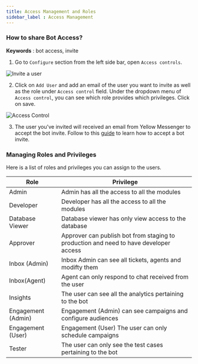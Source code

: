 ```yaml
---
title: Access Management and Roles
sidebar_label : Access Management
---
```


### How to share Bot Access?

**Keywords** : bot access, invite

1. Go to `Configure` section from the left side bar, open `Access controls`.

![Invite a user](https://cdn.yellowmessenger.com/p3rRw8AVjzHJ1615873798240.png)

2. Click on `Add User` and add an email of the user you want to invite as well as the role under `Access control` field. Under the dropdown menu of `Access control`, you can see which role provides which privileges. Click on save.

![Access Control](https://cdn.yellowmessenger.com/WNHDz8vddUQm1615873897626.png)

3. The user you've invited will received an email from Yellow Messenger to accept the bot invite. Follow to this [guide](signup-post-bot-invite) to learn how to accept a bot invite.


### Managing Roles and Privileges

Here is a list of roles and privileges you can assign to the users.

| Role               | Privilege                                                                             |
|--------------------|---------------------------------------------------------------------------------------|
| Admin              | Admin has all the access to all the modules                                           |
| Developer          | Developer has all the access to all the modules                                       |
| Database Viewer    | Database viewer has only view access to the database                                  |
| Approver           | Approver can publish bot from staging to production and need to have developer access |
| Inbox (Admin)      | Inbox Admin can see all tickets, agents and modifty them                              |
| Inbox(Agent)       | Agent can only respond to chat received from the user                                 |
| Insights           | The user can see all the analytics pertaining to the bot                              |
| Engagement (Admin) | Engagement (Admin) can see campaigns and configure audiences                          |
| Engagement (User)  | Engagement (User) The user can only schedule campaigns                                |
| Tester             | The user can only see the test cases pertaining to the bot                            |



